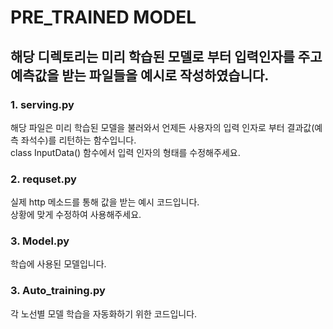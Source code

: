 # PRE_TRAINED MODEL 
## 해당 디렉토리는 미리 학습된 모델로 부터 입력인자를 주고 예측값을 받는 파일들을 예시로 작성하였습니다.   
    

### 1. serving.py   
해당 파일은 미리 학습된 모델을 불러와서 언제든 사용자의 입력 인자로 부터 결과값(예측 좌석수)를 리턴하는 함수입니다.    
class InputData() 함수에서 입력 인자의 형태를 수정해주세요.    
    

### 2. requset.py
실제 http 메소드를 통해 값을 받는 예시 코드입니다.   
상황에 맞게 수정하여 사용해주세요.


### 3. Model.py
학습에 사용된 모델입니다.


### 3. Auto_training.py
각 노선별 모델 학습을 자동화하기 위한 코드입니다.


